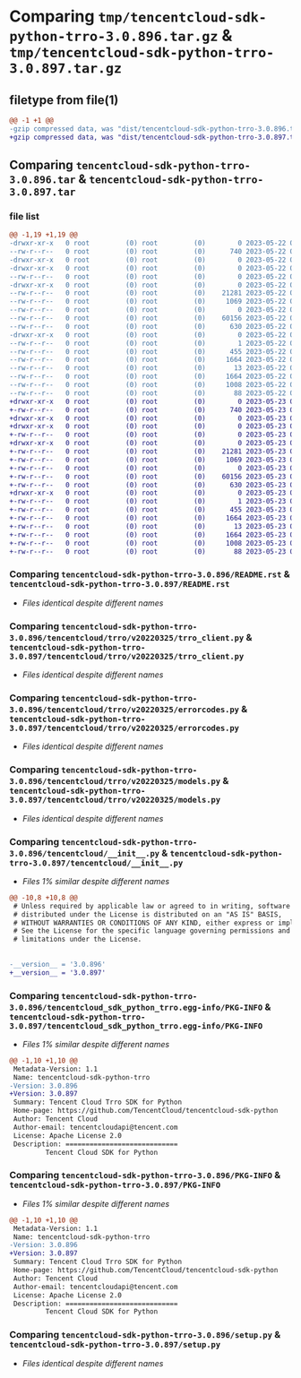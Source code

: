# Comparing `tmp/tencentcloud-sdk-python-trro-3.0.896.tar.gz` & `tmp/tencentcloud-sdk-python-trro-3.0.897.tar.gz`

## filetype from file(1)

```diff
@@ -1 +1 @@
-gzip compressed data, was "dist/tencentcloud-sdk-python-trro-3.0.896.tar", last modified: Mon May 22 00:36:15 2023, max compression
+gzip compressed data, was "dist/tencentcloud-sdk-python-trro-3.0.897.tar", last modified: Tue May 23 02:34:56 2023, max compression
```

## Comparing `tencentcloud-sdk-python-trro-3.0.896.tar` & `tencentcloud-sdk-python-trro-3.0.897.tar`

### file list

```diff
@@ -1,19 +1,19 @@
-drwxr-xr-x   0 root         (0) root         (0)        0 2023-05-22 00:36:15.000000 tencentcloud-sdk-python-trro-3.0.896/
--rw-r--r--   0 root         (0) root         (0)      740 2023-05-22 00:36:15.000000 tencentcloud-sdk-python-trro-3.0.896/README.rst
-drwxr-xr-x   0 root         (0) root         (0)        0 2023-05-22 00:36:15.000000 tencentcloud-sdk-python-trro-3.0.896/tencentcloud/
-drwxr-xr-x   0 root         (0) root         (0)        0 2023-05-22 00:36:15.000000 tencentcloud-sdk-python-trro-3.0.896/tencentcloud/trro/
--rw-r--r--   0 root         (0) root         (0)        0 2023-05-22 00:36:15.000000 tencentcloud-sdk-python-trro-3.0.896/tencentcloud/trro/__init__.py
-drwxr-xr-x   0 root         (0) root         (0)        0 2023-05-22 00:36:15.000000 tencentcloud-sdk-python-trro-3.0.896/tencentcloud/trro/v20220325/
--rw-r--r--   0 root         (0) root         (0)    21281 2023-05-22 00:36:15.000000 tencentcloud-sdk-python-trro-3.0.896/tencentcloud/trro/v20220325/trro_client.py
--rw-r--r--   0 root         (0) root         (0)     1069 2023-05-22 00:36:15.000000 tencentcloud-sdk-python-trro-3.0.896/tencentcloud/trro/v20220325/errorcodes.py
--rw-r--r--   0 root         (0) root         (0)        0 2023-05-22 00:36:15.000000 tencentcloud-sdk-python-trro-3.0.896/tencentcloud/trro/v20220325/__init__.py
--rw-r--r--   0 root         (0) root         (0)    60156 2023-05-22 00:36:15.000000 tencentcloud-sdk-python-trro-3.0.896/tencentcloud/trro/v20220325/models.py
--rw-r--r--   0 root         (0) root         (0)      630 2023-05-22 00:36:15.000000 tencentcloud-sdk-python-trro-3.0.896/tencentcloud/__init__.py
-drwxr-xr-x   0 root         (0) root         (0)        0 2023-05-22 00:36:15.000000 tencentcloud-sdk-python-trro-3.0.896/tencentcloud_sdk_python_trro.egg-info/
--rw-r--r--   0 root         (0) root         (0)        1 2023-05-22 00:36:15.000000 tencentcloud-sdk-python-trro-3.0.896/tencentcloud_sdk_python_trro.egg-info/dependency_links.txt
--rw-r--r--   0 root         (0) root         (0)      455 2023-05-22 00:36:15.000000 tencentcloud-sdk-python-trro-3.0.896/tencentcloud_sdk_python_trro.egg-info/SOURCES.txt
--rw-r--r--   0 root         (0) root         (0)     1664 2023-05-22 00:36:15.000000 tencentcloud-sdk-python-trro-3.0.896/tencentcloud_sdk_python_trro.egg-info/PKG-INFO
--rw-r--r--   0 root         (0) root         (0)       13 2023-05-22 00:36:15.000000 tencentcloud-sdk-python-trro-3.0.896/tencentcloud_sdk_python_trro.egg-info/top_level.txt
--rw-r--r--   0 root         (0) root         (0)     1664 2023-05-22 00:36:15.000000 tencentcloud-sdk-python-trro-3.0.896/PKG-INFO
--rw-r--r--   0 root         (0) root         (0)     1008 2023-05-22 00:36:15.000000 tencentcloud-sdk-python-trro-3.0.896/setup.py
--rw-r--r--   0 root         (0) root         (0)       88 2023-05-22 00:36:15.000000 tencentcloud-sdk-python-trro-3.0.896/setup.cfg
+drwxr-xr-x   0 root         (0) root         (0)        0 2023-05-23 02:34:56.000000 tencentcloud-sdk-python-trro-3.0.897/
+-rw-r--r--   0 root         (0) root         (0)      740 2023-05-23 02:34:56.000000 tencentcloud-sdk-python-trro-3.0.897/README.rst
+drwxr-xr-x   0 root         (0) root         (0)        0 2023-05-23 02:34:56.000000 tencentcloud-sdk-python-trro-3.0.897/tencentcloud/
+drwxr-xr-x   0 root         (0) root         (0)        0 2023-05-23 02:34:56.000000 tencentcloud-sdk-python-trro-3.0.897/tencentcloud/trro/
+-rw-r--r--   0 root         (0) root         (0)        0 2023-05-23 02:34:56.000000 tencentcloud-sdk-python-trro-3.0.897/tencentcloud/trro/__init__.py
+drwxr-xr-x   0 root         (0) root         (0)        0 2023-05-23 02:34:56.000000 tencentcloud-sdk-python-trro-3.0.897/tencentcloud/trro/v20220325/
+-rw-r--r--   0 root         (0) root         (0)    21281 2023-05-23 02:34:56.000000 tencentcloud-sdk-python-trro-3.0.897/tencentcloud/trro/v20220325/trro_client.py
+-rw-r--r--   0 root         (0) root         (0)     1069 2023-05-23 02:34:56.000000 tencentcloud-sdk-python-trro-3.0.897/tencentcloud/trro/v20220325/errorcodes.py
+-rw-r--r--   0 root         (0) root         (0)        0 2023-05-23 02:34:56.000000 tencentcloud-sdk-python-trro-3.0.897/tencentcloud/trro/v20220325/__init__.py
+-rw-r--r--   0 root         (0) root         (0)    60156 2023-05-23 02:34:56.000000 tencentcloud-sdk-python-trro-3.0.897/tencentcloud/trro/v20220325/models.py
+-rw-r--r--   0 root         (0) root         (0)      630 2023-05-23 02:34:56.000000 tencentcloud-sdk-python-trro-3.0.897/tencentcloud/__init__.py
+drwxr-xr-x   0 root         (0) root         (0)        0 2023-05-23 02:34:56.000000 tencentcloud-sdk-python-trro-3.0.897/tencentcloud_sdk_python_trro.egg-info/
+-rw-r--r--   0 root         (0) root         (0)        1 2023-05-23 02:34:56.000000 tencentcloud-sdk-python-trro-3.0.897/tencentcloud_sdk_python_trro.egg-info/dependency_links.txt
+-rw-r--r--   0 root         (0) root         (0)      455 2023-05-23 02:34:56.000000 tencentcloud-sdk-python-trro-3.0.897/tencentcloud_sdk_python_trro.egg-info/SOURCES.txt
+-rw-r--r--   0 root         (0) root         (0)     1664 2023-05-23 02:34:56.000000 tencentcloud-sdk-python-trro-3.0.897/tencentcloud_sdk_python_trro.egg-info/PKG-INFO
+-rw-r--r--   0 root         (0) root         (0)       13 2023-05-23 02:34:56.000000 tencentcloud-sdk-python-trro-3.0.897/tencentcloud_sdk_python_trro.egg-info/top_level.txt
+-rw-r--r--   0 root         (0) root         (0)     1664 2023-05-23 02:34:56.000000 tencentcloud-sdk-python-trro-3.0.897/PKG-INFO
+-rw-r--r--   0 root         (0) root         (0)     1008 2023-05-23 02:34:56.000000 tencentcloud-sdk-python-trro-3.0.897/setup.py
+-rw-r--r--   0 root         (0) root         (0)       88 2023-05-23 02:34:56.000000 tencentcloud-sdk-python-trro-3.0.897/setup.cfg
```

### Comparing `tencentcloud-sdk-python-trro-3.0.896/README.rst` & `tencentcloud-sdk-python-trro-3.0.897/README.rst`

 * *Files identical despite different names*

### Comparing `tencentcloud-sdk-python-trro-3.0.896/tencentcloud/trro/v20220325/trro_client.py` & `tencentcloud-sdk-python-trro-3.0.897/tencentcloud/trro/v20220325/trro_client.py`

 * *Files identical despite different names*

### Comparing `tencentcloud-sdk-python-trro-3.0.896/tencentcloud/trro/v20220325/errorcodes.py` & `tencentcloud-sdk-python-trro-3.0.897/tencentcloud/trro/v20220325/errorcodes.py`

 * *Files identical despite different names*

### Comparing `tencentcloud-sdk-python-trro-3.0.896/tencentcloud/trro/v20220325/models.py` & `tencentcloud-sdk-python-trro-3.0.897/tencentcloud/trro/v20220325/models.py`

 * *Files identical despite different names*

### Comparing `tencentcloud-sdk-python-trro-3.0.896/tencentcloud/__init__.py` & `tencentcloud-sdk-python-trro-3.0.897/tencentcloud/__init__.py`

 * *Files 1% similar despite different names*

```diff
@@ -10,8 +10,8 @@
 # Unless required by applicable law or agreed to in writing, software
 # distributed under the License is distributed on an "AS IS" BASIS,
 # WITHOUT WARRANTIES OR CONDITIONS OF ANY KIND, either express or implied.
 # See the License for the specific language governing permissions and
 # limitations under the License.
 
 
-__version__ = '3.0.896'
+__version__ = '3.0.897'
```

### Comparing `tencentcloud-sdk-python-trro-3.0.896/tencentcloud_sdk_python_trro.egg-info/PKG-INFO` & `tencentcloud-sdk-python-trro-3.0.897/tencentcloud_sdk_python_trro.egg-info/PKG-INFO`

 * *Files 1% similar despite different names*

```diff
@@ -1,10 +1,10 @@
 Metadata-Version: 1.1
 Name: tencentcloud-sdk-python-trro
-Version: 3.0.896
+Version: 3.0.897
 Summary: Tencent Cloud Trro SDK for Python
 Home-page: https://github.com/TencentCloud/tencentcloud-sdk-python
 Author: Tencent Cloud
 Author-email: tencentcloudapi@tencent.com
 License: Apache License 2.0
 Description: ============================
         Tencent Cloud SDK for Python
```

### Comparing `tencentcloud-sdk-python-trro-3.0.896/PKG-INFO` & `tencentcloud-sdk-python-trro-3.0.897/PKG-INFO`

 * *Files 1% similar despite different names*

```diff
@@ -1,10 +1,10 @@
 Metadata-Version: 1.1
 Name: tencentcloud-sdk-python-trro
-Version: 3.0.896
+Version: 3.0.897
 Summary: Tencent Cloud Trro SDK for Python
 Home-page: https://github.com/TencentCloud/tencentcloud-sdk-python
 Author: Tencent Cloud
 Author-email: tencentcloudapi@tencent.com
 License: Apache License 2.0
 Description: ============================
         Tencent Cloud SDK for Python
```

### Comparing `tencentcloud-sdk-python-trro-3.0.896/setup.py` & `tencentcloud-sdk-python-trro-3.0.897/setup.py`

 * *Files identical despite different names*


